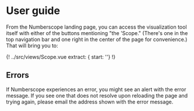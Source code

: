 # User guide

From the Numberscope landing page, you can access the visualization tool
itself with either of the buttons mentioning "the 'Scope." (There's one in the
top navigation bar and one right in the center of the page for convenience.)
That will bring you to:

{! ../src/views/Scope.vue extract: { start: '<!-- md', stop: '^\s*-->'} !}

## Errors

If Numberscope experiences an error, you might see an alert with the error
message. If you see one that does not resolve upon reloading the page and
trying again, please email the address shown with the error message.
